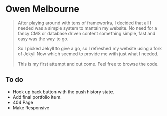 # Owen Melbourne

> After playing around with tens of frameworks, I decided
> that all I needed was a simple system to mantain my website.
> No need for a fancy CMS or database driven content
> something simple, fast and easy was the way to go.
>
> So I picked Jekyll to give a go, so I refreshed my
> website using a fork of Jekyll Now which seemed to
> provide me with just what I needed.
>
> This is my first attempt and out come.
> Feel free to browse the code.

## To do

* Hook up back button with the push history state.
* Add final portfolio item.
* 404 Page
* Make Responsive
